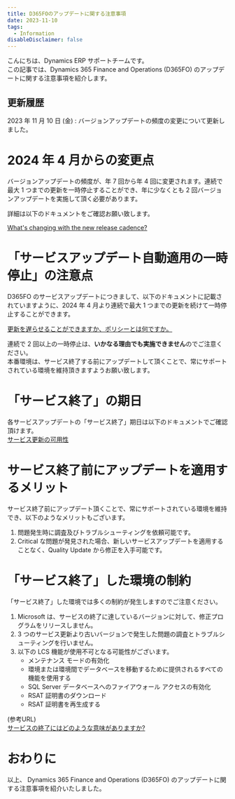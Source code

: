 ```yaml
---
title: D365FOのアップデートに関する注意事項
date: 2023-11-10
tags:
  - Information
disableDisclaimer: false
---
```


こんにちは、Dynamics ERP サポートチームです。  
この記事では、Dynamics 365 Finance and Operations (D365FO) のアップデートに関する注意事項を紹介します。  
<!-- more -->

## 更新履歴
2023 年 11 月 10 日 (金) : バージョンアップデートの頻度の変更について更新しました。

# 2024 年 4 月からの変更点
バージョンアップデートの頻度が、年 7 回から年 4 回に変更されます。連続で最大 1 つまでの更新を一時停止することができ、年に少なくとも 2 回バージョンアップデートを実施して頂く必要があります。

詳細は以下のドキュメントをご確認お願い致します。

[What's changing with the new release cadence?](https://learn.microsoft.com/en-us/dynamics365/fin-ops-core/dev-itpro/get-started/one-version#whats-changing-with-the-new-release-cadence)

# 「サービスアップデート自動適用の一時停止」の注意点
D365FO のサービスアップデートにつきまして、以下のドキュメントに記載されていますように、2024 年 4 月より連続で最大 1 つまでの更新を続けて一時停止することができます。  

[更新を遅らせることができますか、ポリシーとは何ですか。](https://learn.microsoft.com/en-us/dynamics365/fin-ops-core/dev-itpro/get-started/one-version#can-the-updates-be-delayed-whats-the-policy)

連続で 2 回以上の一時停止は、**いかなる理由でも実施できません**のでご注意ください。  
本番環境は、サービス終了する前にアップデートして頂くことで、常にサポートされている環境を維持頂きますようお願い致します。

# 「サービス終了」の期日

各サービスアップデートの「サービス終了」期日は以下のドキュメントでご確認頂けます。  
[サービス更新の可用性](https://learn.microsoft.com/ja-jp/dynamics365/fin-ops-core/dev-itpro/get-started/public-preview-releases)

# サービス終了前にアップデートを適用するメリット

サービス終了前にアップデート頂くことで、常にサポートされている環境を維持でき、以下のようなメリットもございます。  
1. 問題発生時に調査及びトラブルシューティングを依頼可能です。  
2. Critical な問題が発見された場合、新しいサービスアップデートを適用することなく、Quality Update から修正を入手可能です。  
  
# 「サービス終了」した環境の制約
        
「サービス終了」した環境では多くの制約が発生しますのでご注意ください。  
1. Microsoft は、サービスの終了に達しているバージョンに対して、修正プログラムをリリースしません。  
2. 3 つのサービス更新より古いバージョンで発生した問題の調査とトラブルシューティングを行いません。  
3. 以下の LCS 機能が使用不可となる可能性がございます。  
    * メンテナンス モードの有効化  
    * 環境または環境間でデータベースを移動するために提供されるすべての機能を使用する  
    * SQL Server データベースへのファイアウォール アクセスの有効化  
    * RSAT 証明書のダウンロード  
    * RSAT 証明書を再生成する  
  
(参考URL)  
[サービスの終了にはどのような意味がありますか?](https://learn.microsoft.com/ja-jp/dynamics365/fin-ops-core/dev-itpro/get-started/one-version#what-does-end-of-service-mean)  


# おわりに  
以上、 Dynamics 365 Finance and Operations (D365FO) のアップデートに関する注意事項を紹介いたしました。